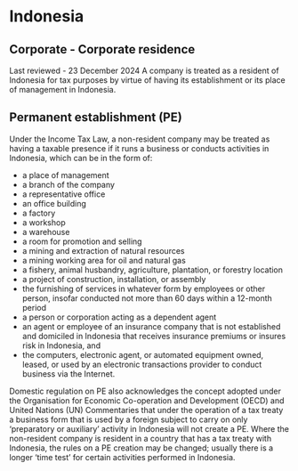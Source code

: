 # Indonesia
## Corporate - Corporate residence
Last reviewed - 23 December 2024
A company is treated as a resident of Indonesia for tax purposes by virtue of having its establishment or its place of management in Indonesia.
## Permanent establishment (PE)
Under the Income Tax Law, a non-resident company may be treated as having a taxable presence if it runs a business or conducts activities in Indonesia, which can be in the form of:
  * a place of management
  * a branch of the company
  * a representative office
  * an office building
  * a factory
  * a workshop
  * a warehouse
  * a room for promotion and selling
  * a mining and extraction of natural resources
  * a mining working area for oil and natural gas
  * a fishery, animal husbandry, agriculture, plantation, or forestry location
  * a project of construction, installation, or assembly
  * the furnishing of services in whatever form by employees or other person, insofar conducted not more than 60 days within a 12-month period
  * a person or corporation acting as a dependent agent
  * an agent or employee of an insurance company that is not established and domiciled in Indonesia that receives insurance premiums or insures risk in Indonesia, and
  * the computers, electronic agent, or automated equipment owned, leased, or used by an electronic transactions provider to conduct business via the Internet.


Domestic regulation on PE also acknowledges the concept adopted under the Organisation for Economic Co-operation and Development (OECD) and United Nations (UN) Commentaries that under the operation of a tax treaty a business form that is used by a foreign subject to carry on only ‘preparatory or auxiliary’ activity in Indonesia will not create a PE.
Where the non-resident company is resident in a country that has a tax treaty with Indonesia, the rules on a PE creation may be changed; usually there is a longer ‘time test’ for certain activities performed in Indonesia.

